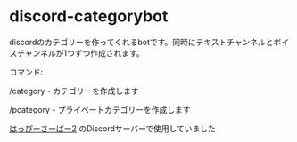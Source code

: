 # discord-categorybot
discordのカテゴリーを作ってくれるbotです。同時にテキストチャンネルとボイスチャンネルが1つずつ作成されます。

コマンド:

/category - カテゴリーを作成します

/pcategory - プライベートカテゴリーを作成します

[はっぴーさーばー2](https://happymc.jimdo.com/)
のDiscordサーバーで使用していました
